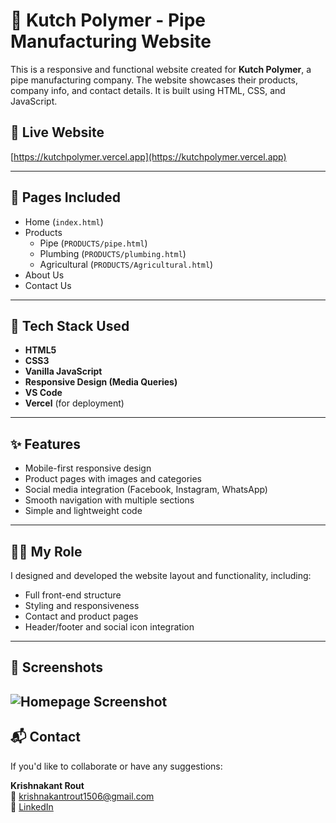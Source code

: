 # 🧱 Kutch Polymer - Pipe Manufacturing Website

This is a responsive and functional website created for **Kutch Polymer**, a pipe manufacturing company. The website showcases their products, company info, and contact details. It is built using HTML, CSS, and JavaScript.

## 🔗 Live Website  
[https://kutchpolymer.vercel.app](https://kutchpolymer.vercel.app)

---

## 📂 Pages Included

- Home (`index.html`)
- Products
  - Pipe (`PRODUCTS/pipe.html`)
  - Plumbing (`PRODUCTS/plumbing.html`)
  - Agricultural (`PRODUCTS/Agricultural.html`)
- About Us
- Contact Us

---

## 🔧 Tech Stack Used

- **HTML5**
- **CSS3**
- **Vanilla JavaScript**
- **Responsive Design (Media Queries)**
- **VS Code**
- **Vercel** (for deployment)

---

## ✨ Features

- Mobile-first responsive design  
- Product pages with images and categories  
- Social media integration (Facebook, Instagram, WhatsApp)  
- Smooth navigation with multiple sections  
- Simple and lightweight code

---

## 🙋‍♂️ My Role

I designed and developed the website layout and functionality, including:
- Full front-end structure
- Styling and responsiveness
- Contact and product pages
- Header/footer and social icon integration

---

## 📸 Screenshots


![Homepage Screenshot](./assets/images/Readme%20Images/Homepage.png)
---

## 📬 Contact

If you'd like to collaborate or have any suggestions:

**Krishnakant Rout**  
📧 krishnakantrout1506@gmail.com  
🔗 [LinkedIn](https://linkedin.com/in/krishnakant-rout-867720292)  
